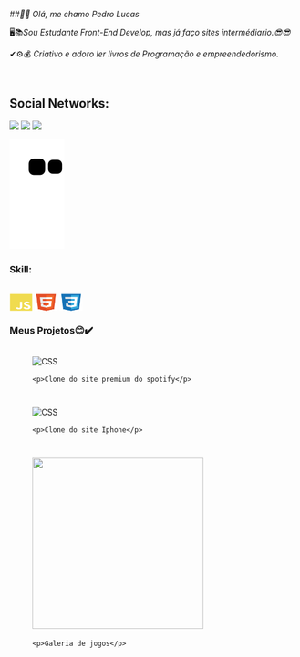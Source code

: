 <p><i>##👾🤓 Olá, me chamo Pedro Lucas</i></p>
<p>🖥📚<i>Sou Estudante Front-End Develop, mas  já faço sites intermédiario.😎😎</i></p>
<p>✔⚙💰 <i>Criativo e adoro ler livros de Programação e empreendedorismo.</i></p></br>

<h2>Social Networks:</h2>
<div> 
  <a href="https://www.instagram.com/pedrolucas_dev/" target="_blank"><img src="https://img.shields.io/badge/-Instagram-%23E4405F?style=for-the-badge&logo=instagram&logoColor=white" target="_blank"></a> 
  <a href = "mailto:gemaluzente2015@gmail.com"><img src="https://img.shields.io/badge/-Gmail-%23333?style=for-the-badge&logo=gmail&logoColor=white" target="_blank"></a>
  <a href="https://www.linkedin.com/in/lucas-santos-5381b3212/" target="_blank"><img src="https://img.shields.io/badge/-LinkedIn-%230077B5?style=for-the-badge&logo=linkedin&logoColor=white" target="_blank"></a> 
 
  ![Snake animation](https://github.com/rafaballerini/rafaballerini/blob/output/github-contribution-grid-snake.svg)
 
</div>
<h3>Skill:</h3>
<div style="display: inline_block"><br>
  <img align="center" alt="Rafa-Js" height="30" width="40" src="https://raw.githubusercontent.com/devicons/devicon/master/icons/javascript/javascript-plain.svg">
  <img align="center" alt="Rafa-HTML" height="30" width="40" src="https://raw.githubusercontent.com/devicons/devicon/master/icons/html5/html5-original.svg">
  <img align="center" alt="Rafa-CSS" height="30" width="40" src="https://raw.githubusercontent.com/devicons/devicon/master/icons/css3/css3-original.svg">

</div>
  <h3>Meus Projetos😊✔️</h3>
  <div style='display:flex; flex-wrap: wrap;'>
  <figure>
        <img alt="CSS" height="300" width="300" src="https://github.com/PedroLuc-cpu/Imagem/blob/main/Projetos/spotify.png?raw=true">

    <p>Clone do site premium do spotify</p>
</figure>
  <figure>
        <img  alt="CSS" height="300" width="300" src="https://github.com/PedroLuc-cpu/Imagem/blob/main/Projetos/Captura%20de%20Tela%20(80).png?raw=true">

    <p>Clone do site Iphone</p>
</figure>
  <figure>
      <img  height="300" width="300" src="https://github.com/PedroLuc-cpu/Imagem/blob/main/Projetos/Captura%20de%20Tela%20(94).png?raw=true">

    <p>Galeria de jogos</p>
</figure>
</div>

